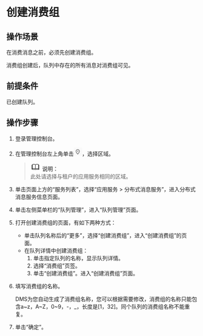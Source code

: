# 创建消费组<a name="zh-cn_topic_0034678327"></a>

## 操作场景<a name="section42353227"></a>

在消费消息之前，必须先创建消费组。

消费组创建后，队列中存在的所有消息对消费组可见。

## 前提条件<a name="section45634724"></a>

已创建队列。

## 操作步骤<a name="section8059334"></a>

1.  登录管理控制台。
2.  在管理控制台左上角单击![](figures/icon-region.png)，选择区域。

    >![](public_sys-resources/icon-note.gif) **说明：**   
    >此处请选择与租户的应用服务相同的区域。  

3.  单击页面上方的“服务列表”，选择“应用服务 \> 分布式消息服务”，进入分布式消息服务信息页面。
4.  单击左侧菜单栏的“队列管理”，进入“队列管理”页面。
5.  打开创建消费组的页面，有如下两种方式：
    -   单击队列名称后的“更多”，选择“创建消费组”，进入“创建消费组”的页面。
    -   在队列详情中创建消费组：
        1.  单击指定队列的名称，显示队列详情。
        2.  选择“消费组”页签。
        3.  单击“创建消费组”。进入“创建消费组”页面。


6.  填写消费组的名称。

    DMS为您自动生成了消费组名称，您可以根据需要修改，消费组的名称只能包含a\~z，A\~Z，0\~9，-，\_，长度是\[1，32\]。同个队列的消费组名称不能重复。

7.  单击“确定”。

